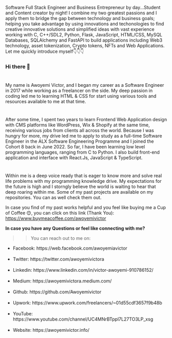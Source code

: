 Software Full Stack Engineer and Business Entrepreneur by day...Student and Content creator by night! I combine my two greatest passions and I apply them to bridge the gap between technology and business goals; helping you take advantage by using innovations and techonologies to find creative innovative solutions and simplified ideas with vast experience working with C, C++/SDL2, Python, Flask, JavaScript, HTML/CSS, MySQL Databases, SQLAlchemy and FastAPI to build applications including Web3 technology, asset tokenization, Crypto tokens, NFTs and Web Applications. Let me quickly introduce myself👇👇👇

### Hi there 👋

#
My name is Awoyemi Victor, and I began my career as a Software Engineer in 2017 while working as a freelancer on the side. My deep passion in coding led me to learning HTML & CSS for start using various tools and resources available to me at that time.
#
After some time, I spent two years to learn Frontend Web Application design with CMS platforms like WordPress, Wix & Shopify at the same time, receiving various jobs from clients all across the world. Because I was hungry for more, my drive led me to apply to study as a full-time Software Engineer in the ALX Software Engineering Programme and I joined the Cohort 8 back in June 2022. So far, I have been learning low level programming languages, ranging from C to Python. I also build front-end application and interface with React.Js, JavaScript & TypeScript.
#
Within me is a deep voice ready that is eager to know more and solve real life problems with my programming knowledge drive. My expectations for the future is high and I storngly believe the world is waiting to hear that deep roaring within me. Some of my past projects are available on my repositories. You can as well check them out.

In case you find of my past works helpful and you feel like buying me a Cup of Coffee 😊, you can click on this link (Thank You): https://www.buymeacoffee.com/awoyemivictor

<b>In case you have any Questions or feel like connecting with me?</b><br>
>> You can reach out to me on:<br>

<ul>
  <li>Facebook: https://web.facebook.com/awoyemiavictor</li><br>
<li>Twitter: https://twitter.com/awoyemivictora</li><br>
<li>Linkedin: https://www.linkedin.com/in/victor-awoyemi-910786152/</li><br>
<li>Medium: https://awoyemivictora.medium.com/</li><br>
<li>Github: https://github.com/Awoyemivictor</li><br>
<li>Upwork: https://www.upwork.com/freelancers/~01d55cdf3657f9b48b</li><br>
<li>YouTube: https://www.youtube.com/channel/UC4MNrBTppl7L27TO3LP_xsg</li><br>
<li>Website: https://awoyemivictor.info/</li><br>
<!--
**Awoyemivictor/Awoyemivictor** is a ✨ _special_ ✨ repository because its `README.md` (this file) appears on your GitHub profile.

Here are some ideas to get you started:

- 🔭 I’m currently working on ...
- 🌱 I’m currently learning ...
- 👯 I’m looking to collaborate on ...
- 🤔 I’m looking for help with ...
- 💬 Ask me about ...
- 📫 How to reach me: ...
- 😄 Pronouns: ...
- ⚡ Fun fact: ...
-->
